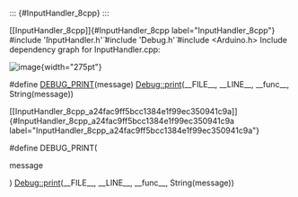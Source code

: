 ::: {#InputHandler_8cpp}
:::

[\[InputHandler\_8cpp\]]{#InputHandler_8cpp label="InputHandler_8cpp"}
\#include '̈InputHandler.h'̈ \#include '̈Debug.h'̈ \#include $<$Arduino.h$>$
Include dependency graph for InputHandler.cpp:

![image](InputHandler_8cpp__incl){width="275pt"}

\#define
[DEBUG\_PRINT](#InputHandler_8cpp_a24fac9ff5bcc1384e1f99ec350941c9a)(message) [Debug::print](#classDebug_aec89c31d051cd6de448ccf9a8f29a83d)(\_\_FILE\_\_,
\_\_LINE\_\_, \_\_func\_\_, String(message))

[\[InputHandler\_8cpp\_a24fac9ff5bcc1384e1f99ec350941c9a\]]{#InputHandler_8cpp_a24fac9ff5bcc1384e1f99ec350941c9a
label="InputHandler_8cpp_a24fac9ff5bcc1384e1f99ec350941c9a"}

\#define DEBUG\_PRINT(

message

) [Debug::print](#classDebug_aec89c31d051cd6de448ccf9a8f29a83d)(\_\_FILE\_\_,
\_\_LINE\_\_, \_\_func\_\_, String(message))
